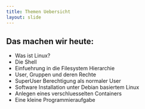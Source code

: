 ```yaml
---
title: Themen Uebersicht
layout: slide
---
```


## Das machen wir heute:

- Was ist Linux?
- Die Shell
- Einfuehrung in die Filesystem Hierarchie
- User, Gruppen und deren Rechte
- SuperUser Berechtigung als normaler User
- Software Installation unter Debian basiertem Linux
- Anlegen eines verschluesselten Containers
- Eine kleine Programmieraufgabe
